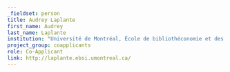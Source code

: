 ```yaml
---
_fieldset: person
title: Audrey Laplante
first_name: Audrey
last_name: Laplante
institution: "Université de Montréal, École de bibliothéconomie et des sciences de l'information"
project_group: coapplicants
role: Co-Applicant
link: http://laplante.ebsi.umontreal.ca/
---
```

